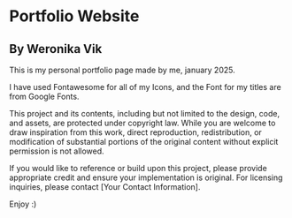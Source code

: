 # Portfolio Website
## By Weronika Vik

This is my personal portfolio page made by me, january 2025.

I have used Fontawesome for all of my Icons, and the Font for my titles are from Google Fonts.

This project and its contents, including but not limited to the design, code, and assets, are protected under copyright law. While you are welcome to draw inspiration from this work, direct reproduction, redistribution, or modification of substantial portions of the original content without explicit permission is not allowed.  

If you would like to reference or build upon this project, please provide appropriate credit and ensure your implementation is original. For licensing inquiries, please contact [Your Contact Information].

Enjoy :)
 

